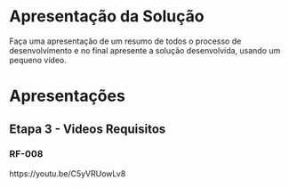 # Apresentação da Solução

Faça uma apresentação de um resumo de todos o processo de desenvolvimento e no final apresente a solução desenvolvida, usando um pequeno vídeo.

# Apresentações

<h2>Etapa 3 - Videos Requisitos</h2>
<h3>RF-008</h3>
https://youtu.be/C5yVRUowLv8
